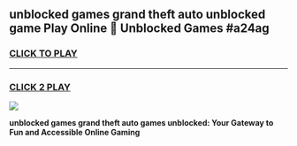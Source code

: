 
## unblocked games grand theft auto unblocked game Play Online 👋 Unblocked Games #a24ag
<h3>
<a href="https://premium.freeplayer.one?title=unblocked_games_grand_theft_auto&ref=21F">CLICK TO PLAY</a></h3>
<hr>

<h3>
<a href="https://premium.freeplayer.one?title=unblocked_games_grand_theft_auto&ref=21F">CLICK 2 PLAY</a>
  
</h3>

<a href="https://premium.freeplayer.one?title=unblocked_games_grand_theft_auto&ref=21F/"><img src="https://clearcache.store/games.png"></a>


**unblocked games grand theft auto games unblocked: Your Gateway to Fun and Accessible Online Gaming**
